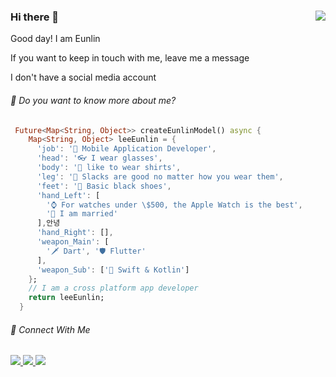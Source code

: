 ### Hi there 👋 <img src="https://komarev.com/ghpvc/?username=Leeeunlin&style=plastic" align="right" />

Good day! I am Eunlin

If you want to keep in touch with me, leave me a message

I don't have a social media account

###### 📜 Do you want to know more about me?
```Dart
 Future<Map<String, Object>> createEunlinModel() async {
    Map<String, Object> leeEunlin = {
      'job': '💼 Mobile Application Developer',
      'head': '👓 I wear glasses',
      'body': '👔 like to wear shirts',
      'leg': '👖 Slacks are good no matter how you wear them',
      'feet': '👞 Basic black shoes',
      'hand_Left': [
        '⌚️ For watches under \$500, the Apple Watch is the best',
        '💍 I am married'
      ],안녕
      'hand_Right': [],
      'weapon_Main': [
        '🗡️ Dart', '🛡️ Flutter'
      ],
      'weapon_Sub': ['🏹 Swift & Kotlin']
    };
    // I am a cross platform app developer
    return leeEunlin;
  }
```

###### 📨 Connect With Me
<a href="https://github.com/leeeunlin" target="_blank">
  <img src="https://img.shields.io/badge/GitHub-181717?style=for-the-badge&logo=GitHub&logoColor=white">
</a>
<a href="mailto:leeeunlin@icloud.com" target="_blank">
  <img src="https://img.shields.io/badge/Mail-3693F3?style=for-the-badge&logo=Icloud&logoColor=white">
</a>
<a href="https://discord.gg/efgAnqzwCH" target="_blank">
  <img src="https://img.shields.io/badge/Discord-5865F2?style=for-the-badge&logo=Discord&logoColor=white">
</a>

